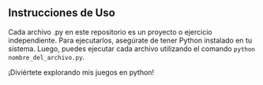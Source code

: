## Instrucciones de Uso

Cada archivo .py en este repositorio es un proyecto o ejercicio independiente. Para ejecutarlos, asegúrate de tener Python instalado en tu sistema. Luego, puedes ejecutar cada archivo utilizando el comando `python nombre_del_archivo.py`.

¡Diviértete explorando mis juegos en python!
